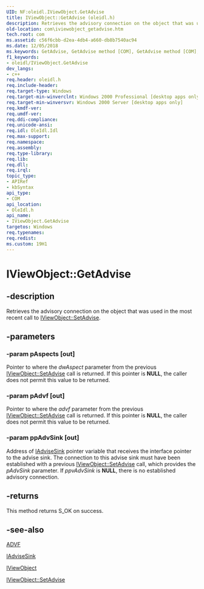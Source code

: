 ```yaml
---
UID: NF:oleidl.IViewObject.GetAdvise
title: IViewObject::GetAdvise (oleidl.h)
description: Retrieves the advisory connection on the object that was used in the most recent call to IViewObject::SetAdvise.
old-location: com\iviewobject_getadvise.htm
tech.root: com
ms.assetid: c56f6cbb-d2ea-4db4-a660-db8b7540ac94
ms.date: 12/05/2018
ms.keywords: GetAdvise, GetAdvise method [COM], GetAdvise method [COM],IViewObject interface, IViewObject interface [COM],GetAdvise method, IViewObject.GetAdvise, IViewObject::GetAdvise, _ole_iviewobject_getadvise, com.iviewobject_getadvise, oleidl/IViewObject::GetAdvise
f1_keywords:
- oleidl/IViewObject.GetAdvise
dev_langs:
- c++
req.header: oleidl.h
req.include-header: 
req.target-type: Windows
req.target-min-winverclnt: Windows 2000 Professional [desktop apps only]
req.target-min-winversvr: Windows 2000 Server [desktop apps only]
req.kmdf-ver: 
req.umdf-ver: 
req.ddi-compliance: 
req.unicode-ansi: 
req.idl: OleIdl.Idl
req.max-support: 
req.namespace: 
req.assembly: 
req.type-library: 
req.lib: 
req.dll: 
req.irql: 
topic_type:
- APIRef
- kbSyntax
api_type:
- COM
api_location:
- OleIdl.h
api_name:
- IViewObject.GetAdvise
targetos: Windows
req.typenames: 
req.redist: 
ms.custom: 19H1
---
```


# IViewObject::GetAdvise


## -description


Retrieves the advisory connection on the object that was used in the most recent call to <a href="https://docs.microsoft.com/windows/desktop/api/oleidl/nf-oleidl-iviewobject-setadvise">IViewObject::SetAdvise</a>.


## -parameters




### -param pAspects [out]

Pointer to where the <i>dwAspect</i> parameter from the previous <a href="https://docs.microsoft.com/windows/desktop/api/oleidl/nf-oleidl-iviewobject-setadvise">IViewObject::SetAdvise</a> call is returned. If this pointer is <b>NULL</b>, the caller does not permit this value to be returned.


### -param pAdvf [out]

Pointer to where the <i>advf</i> parameter from the previous <a href="https://docs.microsoft.com/windows/desktop/api/oleidl/nf-oleidl-iviewobject-setadvise">IViewObject::SetAdvise</a> call is returned. If this pointer is <b>NULL</b>, the caller does not permit this value to be returned.


### -param ppAdvSink [out]

Address of <a href="https://docs.microsoft.com/windows/desktop/api/objidl/nn-objidl-iadvisesink">IAdviseSink</a> pointer variable that receives the interface pointer to the advise sink. The connection to this advise sink must have been established with a previous <a href="https://docs.microsoft.com/windows/desktop/api/oleidl/nf-oleidl-iviewobject-setadvise">IViewObject::SetAdvise</a> call, which provides the <i>pAdvSink</i> parameter. If <i>ppvAdvSink</i> is <b>NULL</b>, there is no established advisory connection.


## -returns



This method returns S_OK on success.




## -see-also




<a href="https://docs.microsoft.com/windows/desktop/api/objidl/ne-objidl-advf">ADVF</a>



<a href="https://docs.microsoft.com/windows/desktop/api/objidl/nn-objidl-iadvisesink">IAdviseSink</a>



<a href="https://docs.microsoft.com/windows/desktop/api/oleidl/nn-oleidl-iviewobject">IViewObject</a>



<a href="https://docs.microsoft.com/windows/desktop/api/oleidl/nf-oleidl-iviewobject-setadvise">IViewObject::SetAdvise</a>
 

 

